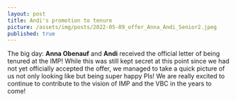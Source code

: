 ```yaml
---
layout: post
title: Andi's promotion to tenure
picture: /assets/img/posts/2022-05-09_offer_Anna_Andi_Senior2.jpeg
published: true
---
```

The big day: **Anna Obenauf** and **Andi** received the official letter of being tenured at the IMP!
While this was still kept secret at this point since we had not yet officially accepted the offer, we managed to take a quick picture of us not only looking like but being super happy PIs!
We are really excited to continue to contribute to the vision of IMP and the VBC in the years to come! 
 
